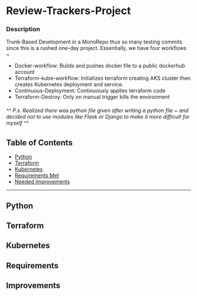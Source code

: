 # Review-Trackers-Project

### Description
Trunk-Based Development in a MonoRepo thus so many testing commits since this is a rushed one-day project. Essentially, we have four workflows ~
- Docker-workflow: Builds and pushes docker file to a public dockerhub account
- Terraform-kube-workflow: Initializes terraform creating AKS cluster then creates Kubernetes deployment and service. 
- Continuous-Deployment: Continuously applies terraform code 
- Terraform-Destroy: Only on manual trigger kills the environment 

###### ^^ P.s. Realized there was python file given after writing a python file  ~ and decided not to use modules like Flask or Django to make it more difficult for myself ^^

## Table of Contents

- [Python](#Python)
- [Terraform](#Terraform)
- [Kubernetes](#Kubernetes)
- [Requirements Met](#Requirements)
- [Needed Improvements](#Improvements)

--------------

## Python
## Terraform
## Kubernetes
## Requirements
## Improvements